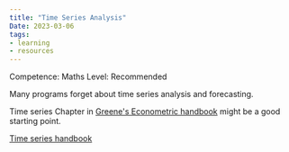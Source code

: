 ```yaml
---
title: "Time Series Analysis"
Date: 2023-03-06
tags: 
- learning
- resources
---
```


Competence: Maths
Level: Recommended

Many programs forget about time series analysis and forecasting. 

Time series Chapter in [Greene's Econometric handbook](https://spu.fem.uniag.sk/cvicenia/ksov/obtulovic/Mana%C5%BE.%20%C5%A1tatistika%20a%20ekonometria/EconometricsGREENE.pdf) might be a good starting point.

[Time series handbook](https://sisis.rz.htw-berlin.de/inh2007/12357004.pdf)

